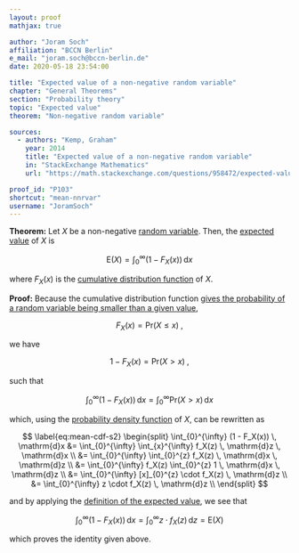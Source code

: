 ```yaml
---
layout: proof
mathjax: true

author: "Joram Soch"
affiliation: "BCCN Berlin"
e_mail: "joram.soch@bccn-berlin.de"
date: 2020-05-18 23:54:00

title: "Expected value of a non-negative random variable"
chapter: "General Theorems"
section: "Probability theory"
topic: "Expected value"
theorem: "Non-negative random variable"

sources:
  - authors: "Kemp, Graham"
    year: 2014
    title: "Expected value of a non-negative random variable"
    in: "StackExchange Mathematics"
    url: "https://math.stackexchange.com/questions/958472/expected-value-of-a-non-negative-random-variable"

proof_id: "P103"
shortcut: "mean-nnrvar"
username: "JoramSoch"
---
```



**Theorem:** Let $X$ be a non-negative [random variable](/D/rvar). Then, the [expected value](/D/mean) of $X$ is

$$ \label{eq:mean-cdf}
\mathrm{E}(X) = \int_{0}^{\infty} (1 - F_X(x)) \, \mathrm{d}x
$$

where $F_X(x)$ is the [cumulative distribution function](/D/cdf) of $X$.


**Proof:** Because the cumulative distribution function [gives the probability of a random variable being smaller than a given value](/D/cdf),

$$ \label{eq:cdf-Pr-leq}
F_X(x) = \mathrm{Pr}(X \leq x) \; ,
$$

we have

$$ \label{eq:cdf-Pr-geq}
1 - F_X(x) = \mathrm{Pr}(X > x) \; ,
$$

such that

$$ \label{eq:mean-cdf-s1}
\int_{0}^{\infty} (1 - F_X(x)) \, \mathrm{d}x = \int_{0}^{\infty} \mathrm{Pr}(X > x) \, \mathrm{d}x
$$

which, using the [probability density function](/D/pdf) of $X$, can be rewritten as

$$ \label{eq:mean-cdf-s2}
\begin{split}
\int_{0}^{\infty} (1 - F_X(x)) \, \mathrm{d}x &= \int_{0}^{\infty} \int_{x}^{\infty} f_X(z) \, \mathrm{d}z \, \mathrm{d}x \\
&= \int_{0}^{\infty} \int_{0}^{z} f_X(z) \, \mathrm{d}x \, \mathrm{d}z \\
&= \int_{0}^{\infty} f_X(z) \int_{0}^{z} 1 \, \mathrm{d}x \, \mathrm{d}z \\
&= \int_{0}^{\infty} [x]_{0}^{z} \cdot f_X(z) \, \mathrm{d}z \\
&= \int_{0}^{\infty} z \cdot f_X(z) \, \mathrm{d}z \\
\end{split}
$$

and by applying the [definition of the expected value](/D/mean), we see that

$$ \label{eq:mean-cdf-s3}
\int_{0}^{\infty} (1 - F_X(x)) \, \mathrm{d}x = \int_{0}^{\infty} z \cdot f_X(z) \, \mathrm{d}z = \mathrm{E}(X)
$$

which proves the identity given above.